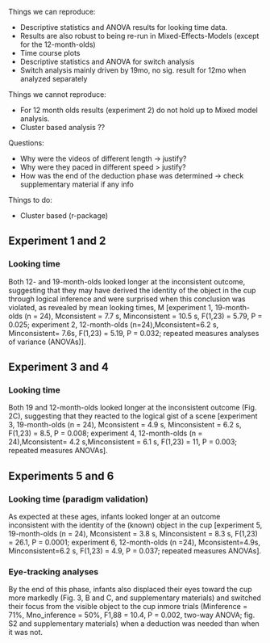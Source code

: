 Things we can reproduce:
- Descriptive statistics and ANOVA results for looking time data.
- Results are also robust to being re-run in Mixed-Effects-Models (except for the 12-month-olds)
- Time course plots
- Descriptive statistics and ANOVA for switch analysis
- Switch analysis mainly driven by 19mo, no sig. result for 12mo when analyzed separately

Things we cannot reproduce:
- For 12 month olds results (experiment 2) do not hold up to Mixed model analysis. 
- Cluster based analysis ??

Questions:
- Why were the videos of different length -> justify?
- Why were they paced in different speed > justify?
- How was the end of the deduction phase was determined -> check supplementary material if any info

Things to do:
- Cluster based (r-package)



## Experiment 1 and 2
### Looking time
Both 12- and 19-month-olds looked longer at the inconsistent outcome, suggesting that they may have derived the identity of the object in
the cup through logical inference and were surprised when this conclusion was violated, as revealed by mean looking times, M [experiment 1, 19-month-olds (n = 24), Mconsistent = 7.7 s, Minconsistent = 10.5 s, F(1,23) = 5.79, P = 0.025; experiment 2, 12-month-olds 
(n=24),Mconsistent=6.2 s, Minconsistent= 7.6s, F(1,23) = 5.19, P = 0.032; repeated measures analyses of variance (ANOVAs)].

## Experiment 3 and 4
### Looking time
Both 19 and 12-month-olds looked longer at the inconsistent outcome (Fig. 2C), suggesting that they reacted to the logical gist of
a scene [experiment 3, 19-month-olds (n = 24), Mconsistent = 4.9 s, Minconsistent = 6.2 s, F(1,23) = 8.5,
P = 0.008; experiment 4, 12-month-olds (n = 24),Mconsistent= 4.2 s,Minconsistent = 6.1 s, F(1,23) = 11, P = 0.003; repeated measures ANOVAs].

## Experiments 5 and 6
### Looking time (paradigm validation)
As expected at these ages, infants looked longer at an outcome inconsistent with the identity of the (known) object in the cup [experiment 5, 19-month-olds (n = 24), Mconsistent = 3.8 s, Minconsistent = 8.3 s, F(1,23) = 26.1, P = 0.0001; experiment 6, 12-month-olds (n =24), Mconsistent=4.9s, Minconsistent=6.2 s, F(1,23) = 4.9, P = 0.037; repeated measures ANOVAs].

### Eye-tracking analyses
By the end of this phase, infants also displaced their eyes toward the cup more markedly (Fig. 3, B and C, and supplementary
materials) and switched their focus from the visible object to the cup inmore trials (Minference = 71%, Mno_inference = 50%, F1,88 = 10.4, P = 0.002, two-way ANOVA; fig. S2 and supplementary materials) when a deduction was needed than when it was not.